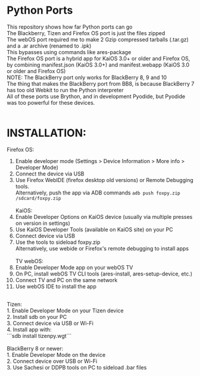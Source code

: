 # Python Ports
This repository shows how far Python ports can go <br>
The Blackberry, Tizen and Firefox OS port is just the files zipped <br>
The webOS port required me to make 2 Gzip compressed tarballs (.tar.gz) and a .ar archive (renamed to .ipk) <br>
This bypasses using commands like ares-package <br>
The Firefox OS port is a hybrid app for KaiOS 3.0+ or older and Firefox OS, by combining manifest.json (KaiOS 3.0+) and manifest.webapp (KaiOS 3.0 or older and Firefox OS) <br>
NOTE: The BlackBerry port only works for BlackBerry 8, 9 and 10 <br>
The thing that makes the BlackBerry port from BB8, is because BlackBerry 7 has too old Webkit to run the Python interpreter <br>
All of these ports use Brython, and in development Pyodide, but Pyodide was too powerful for these devices. <br>
<br>
# INSTALLATION: <br>
Firefox OS: <br>
1. Enable developer mode (Settings > Device Information > More info > Developer Mode) <br>
2. Connect the device via USB <br>
3. Use Firefox WebIDE (firefox desktop old versions) or Remote Debugging tools. <br>
   Alternatively, push the app via ADB commands
   ```adb push foxpy.zip /sdcard/foxpy.zip``` <br>
   <br>
KaiOS: <br>
1. Enable Developer Options on KaiOS device (usually via multiple presses on version in settings) <br>
2. Use KaiOS Developer Tools (available on KaiOS site) on your PC <br>
3. Connect device via USB <br>
4. Use the tools to sideload foxpy.zip <br>
   Alternatively, use webide or Firefox's remote debugging to install apps <br>
   <br>
TV webOS: <br>
1. Enable Developer Mode app on your webOS TV <br>
2. On PC, install webOS TV CLI tools (ares-install, ares-setup-device, etc.) <br>
3. Connect TV and PC on the same network <br>
4. Use webOS IDE to install the app <br>
<br>
Tizen: <br>
1. Enable Developer Mode on your Tizen device <br>
2. Install sdb on your PC <br>
3. Connect device via USB or Wi-Fi <br>
4. Install app with: <br>
  ```sdb install tizenpy.wgt``` <br>
  <br>
BlackBerry 8 or newer: <br>
1. Enable Developer Mode on the device <br>
2. Connect device over USB or Wi-Fi <br>
3. Use Sachesi or DDPB tools on PC to sideload .bar files <br>
